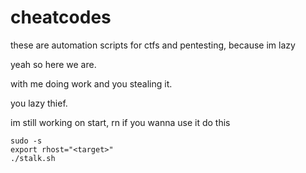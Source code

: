 # cheatcodes
these are automation scripts for ctfs and pentesting, because im lazy

yeah so here we are.

with me doing work and you stealing it.

you lazy thief.

im still working on start, rn if you wanna use it do this

```
sudo -s 
export rhost="<target>"
./stalk.sh 
```

